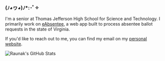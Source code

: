 ### (ﾉ◕ヮ◕)ﾉ*:･ﾟ✧
I'm a senior at Thomas Jefferson High School for Science and Technology. I primarily work on [eAbsentee](https://github.com/eAbsentee/eAbsentee), a web app built to process absentee ballot requests in the state of Virginia.

If you'd like to reach out to me, you can find my email on my [personal website](https://raunak.io).

![Raunak's GitHub Stats](https://github-readme-stats.vercel.app/api?username=rau&hide=contribs,prs,stars&theme=radical&show_icons=true])

